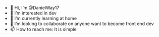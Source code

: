 - 👋 Hi, I’m @DanielWay17
- 👀 I’m interested in dev
- 🌱 I’m currently learning at home
- 💞️ I’m looking to collaborate on anyone want to become front end dev
- 📫 How to reach me: It is simple

<!---
DanielWay17/DanielWay17 is a ✨ special ✨ repository because its `README.md` (this file) appears on your GitHub profile.
You can click the Preview link to take a look at your changes.
--->
